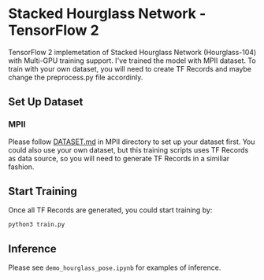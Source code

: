 # Stacked Hourglass Network - TensorFlow 2
TensorFlow 2 implemetation of Stacked Hourglass Network (Hourglass-104) with Multi-GPU training support. I've trained the model with MPII dataset. To train with your own dataset, you will need to create TF Records and maybe change the preprocess.py file accordinly.


## Set Up Dataset

### MPII
Please follow [DATASET.md](../../Datasets/MPII/DATASET.md) in MPII directory to set up your dataset first. You could also use your own dataset, but this training scripts uses TF Records as data source, so you will need to generate TF Records in a similiar fashion.

## Start Training
Once all TF Records are generated, you could start training by:
```
python3 train.py
```

## Inference

Please see `demo_hourglass_pose.ipynb` for examples of inference.